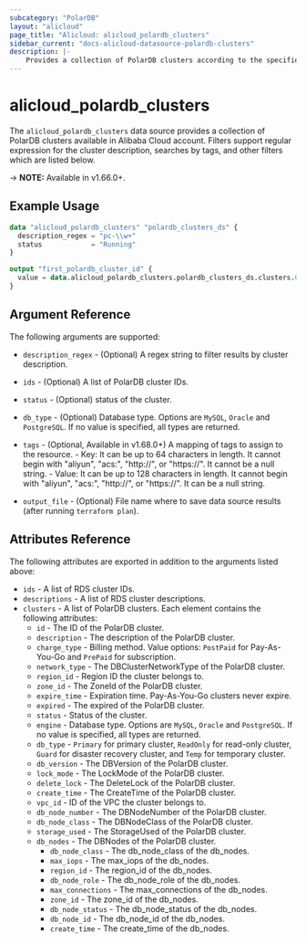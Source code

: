 ```yaml
---
subcategory: "PolarDB"
layout: "alicloud"
page_title: "Alicloud: alicloud_polardb_clusters"
sidebar_current: "docs-alicloud-datasource-polardb-clusters"
description: |-
    Provides a collection of PolarDB clusters according to the specified filters.
---
```


# alicloud\_polardb\_clusters

The `alicloud_polardb_clusters` data source provides a collection of PolarDB clusters available in Alibaba Cloud account.
Filters support regular expression for the cluster description, searches by tags, and other filters which are listed below.

-> **NOTE:** Available in v1.66.0+.

## Example Usage

```terraform
data "alicloud_polardb_clusters" "polardb_clusters_ds" {
  description_regex = "pc-\\w+"
  status            = "Running"
}

output "first_polardb_cluster_id" {
  value = data.alicloud_polardb_clusters.polardb_clusters_ds.clusters.0.id
}
```

## Argument Reference

The following arguments are supported:

* `description_regex` - (Optional) A regex string to filter results by cluster description.
* `ids` - (Optional) A list of PolarDB cluster IDs. 
* `status` - (Optional) status of the cluster.
* `db_type` - (Optional) Database type. Options are `MySQL`, `Oracle` and `PostgreSQL`. If no value is specified, all types are returned.
* `tags` - (Optional, Available in v1.68.0+) A mapping of tags to assign to the resource.
      - Key: It can be up to 64 characters in length. It cannot begin with "aliyun", "acs:", "http://", or "https://". It cannot be a null string.
      - Value: It can be up to 128 characters in length. It cannot begin with "aliyun", "acs:", "http://", or "https://". It can be a null string.

* `output_file` - (Optional) File name where to save data source results (after running `terraform plan`).

## Attributes Reference

The following attributes are exported in addition to the arguments listed above:

* `ids` - A list of RDS cluster IDs. 
* `descriptions` - A list of RDS cluster descriptions. 
* `clusters` - A list of PolarDB clusters. Each element contains the following attributes:
  * `id` - The ID of the PolarDB cluster.
  * `description` - The description of the PolarDB cluster.
  * `charge_type` - Billing method. Value options: `PostPaid` for Pay-As-You-Go and `PrePaid` for subscription.
  * `network_type` - The DBClusterNetworkType of the PolarDB cluster.
  * `region_id` - Region ID the cluster belongs to.
  * `zone_id` - The ZoneId of the PolarDB cluster.
  * `expire_time` - Expiration time. Pay-As-You-Go clusters never expire.
  * `expired` - The expired of the PolarDB cluster.
  * `status` - Status of the cluster.
  * `engine` - Database type. Options are `MySQL`, `Oracle` and `PostgreSQL`. If no value is specified, all types are returned.
  * `db_type` - `Primary` for primary cluster, `ReadOnly` for read-only cluster, `Guard` for disaster recovery cluster, and `Temp` for temporary cluster.
  * `db_version` - The DBVersion of the PolarDB cluster.
  * `lock_mode` - The LockMode of the PolarDB cluster.
  * `delete_lock` - The DeleteLock of the PolarDB cluster.
  * `create_time` - The CreateTime of the PolarDB cluster.
  * `vpc_id` - ID of the VPC the cluster belongs to.
  * `db_node_number` - The DBNodeNumber of the PolarDB cluster.
  * `db_node_class` - The DBNodeClass of the PolarDB cluster.
  * `storage_used` - The StorageUsed of the PolarDB cluster.
  * `db_nodes` - The DBNodes of the PolarDB cluster.
    * `db_node_class` - The db_node_class of the db_nodes.
    * `max_iops` - The max_iops of the db_nodes.
    * `region_id` - The region_id of the db_nodes.
    * `db_node_role` - The db_node_role of the db_nodes.
    * `max_connections` - The max_connections of the db_nodes.
    * `zone_id` - The zone_id of the db_nodes.
    * `db_node_status` - The db_node_status of the db_nodes.
    * `db_node_id` - The db_node_id of the db_nodes.
    * `create_time` - The create_time of the db_nodes.

